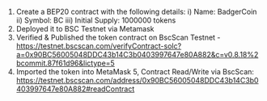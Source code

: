1. Create a BEP20 contract with the following details:
i) Name: BadgerCoin
ii) Symbol: BC
iii) Initial Supply: 1000000 tokens
2. Deployed it to BSC Testnet via Metamask
3. Verified & Published the token contract on BscScan Testnet - https://testnet.bscscan.com/verifyContract-solc?a=0x90BC56005048DDC43b14C3b0403997647e80A882&c=v0.8.18%2bcommit.87f61d96&lictype=5
4. Imported the token into MetaMask
5, Contract Read/Write via BscScan: https://testnet.bscscan.com/address/0x90BC56005048DDC43b14C3b0403997647e80A882#readContract
